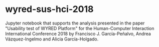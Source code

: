 # wyred-sus-hci-2018

Jupyter notebook that supports the analysis presented in the paper "Usability test of WYRED Platform" for the Human-Computer Interaction International Conference 2018 by Francisco J. García-Peñalvo, Andrea Vázquez-Ingelmo and Alicia García-Holgado.
